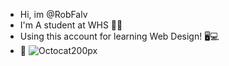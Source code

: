 - Hi, im @RobFalv
- I'm A student at WHS 👨‍🎓
- Using this account for learning Web Design! 🖥💻
- 🍞
![Octocat200px](https://user-images.githubusercontent.com/119875956/210841436-5744acdf-9846-4fd0-b74c-94e4022c76d6.png)

